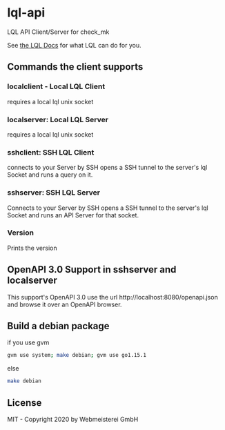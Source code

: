 # lql-api

LQL API Client/Server for check_mk

See [the LQL Docs](https://checkmk.com/cms_livestatus.html) for what LQL can do for you.

## Commands the client supports

### localclient - Local LQL Client

requires a local lql unix socket

### localserver: Local LQL Server

requires a local lql unix socket

### sshclient: SSH LQL Client

connects to your Server by SSH opens a SSH tunnel to the server's lql Socket and runs a query on it.

### sshserver: SSH LQL Server

Connects to your Server by SSH opens a SSH tunnel to the server's lql Socket and runs an API Server for that socket.

### Version

Prints the version

## OpenAPI 3.0 Support in sshserver and localserver

This support's OpenAPI 3.0 use the url http://localhost:8080/openapi.json and browse it over an OpenAPI browser.

## Build a debian package

if you use gvm

```bash
gvm use system; make debian; gvm use go1.15.1
```

else

```bash
make debian
```

## License

MIT - Copyright 2020 by Webmeisterei GmbH
